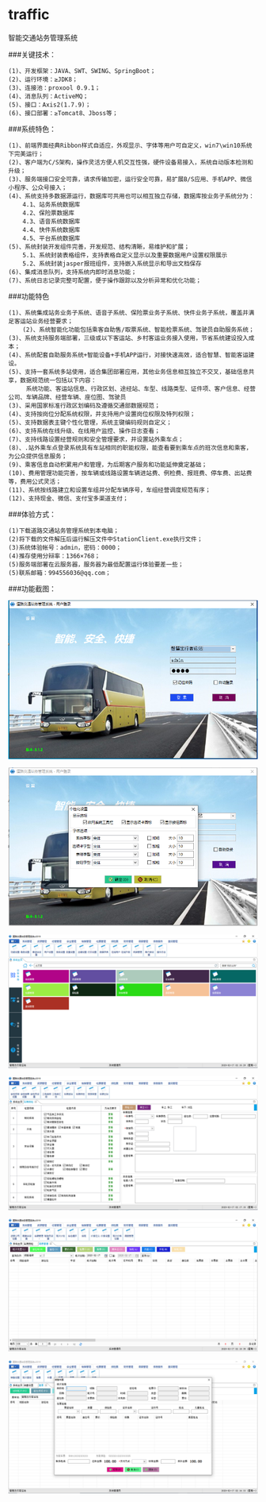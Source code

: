 # traffic
智能交通站务管理系统

###关键技术：

	(1)、开发框架：JAVA、SWT、SWING、SpringBoot；
	(2)、运行环境：≥JDK8；
	(3)、连接池：proxool 0.9.1；
	(4)、消息队列：ActiveMQ；
	(5)、接口：Axis2(1.7.9)；
	(6)、接口部署：≥Tomcat8、Jboss等；
	
###系统特色：

	(1)、前端界面经典Ribbon样式自适应，外观显示、字体等用户可自定义，win7\win10系统下完美运行；
	(2)、客户端为C/S架构，操作灵活方便人机交互性强，硬件设备易接入，系统自动版本检测和升级；
	(3)、服务端接口安全可靠，请求传输加密，运行安全可靠，易扩展B/S应用、手机APP、微信小程序、公众号接入；
	(4)、系统支持多数据源运行，数据库可共用也可以相互独立存储，数据库按业务子系统分为：
		4.1、站务系统数据库
		4.2、保险票数据库
		4.3、语音系统数据库
		4.4、快件系统数据库
		4.5、平台系统数据库
	(5)、系统封装开发组件完善，开发规范、结构清晰，易维护和扩展；
  		5.1、系统封装表格组件，支持表格自定义显示以及重要数据用户设置权限展示
  		5.2、系统封装jasper报班组件，支持嵌入系统显示和导出文档保存
	(6)、集成消息队列，支持系统内即时消息功能；
	(7)、系统日志记录完整可配置，便于操作跟踪以及分析异常和优化功能；

###功能特色

	(1)、系统集成站务业务子系统、语音子系统、保险票业务子系统、快件业务子系统，覆盖并满足客运站业务经营要求；
        (2)、系统智能化功能包括乘客自助售/取票系统、智能检票系统、驾驶员自助服务系统；
	(3)、系统支持服务端部署，三级或以下客运站、乡村客运业务接入使用，节省系统建设投入成本；
	(4)、系统配套自助服务系统+智能设备+手机APP运行，对接快速高效，适合智慧、智能客运建设。
	(5)、支持一套系统多站使用，适合集团部署应用，其他业务信息相互独立不交叉，基础信息共享，数据规范统一包括以下内容：
	     系统功能、客运站信息、行政区划、途经站、车型、线路类型、证件项、客户信息、经营公司、车辆品牌、经营车辆、座位图、驾驶员
	(3)、采用国家标准行政区划编码及遵循交通部数据规范；
	(4)、支持按岗位分配系统权限，并支持用户设置岗位权限及特列权限；
	(5)、支持数据表主键个性化管理，系统主键编码规则自定义；
	(6)、支持系统在线升级、在线用户监控、操作日志查看；
	(7)、支持线路设置经营规则和安全管理要求，并设置站外乘车点；
	(8)、.站外乘车点登录系统具有车站相同的职能权限，能查看要到乘车点的班次信息和乘客，为公众提供信息服务；
	(9)、乘客信息自动积累用户和管理，为后期客户服务和功能延伸奠定基础；
	(10)、费用管理功能完善，按车辆或线路设置车辆进站费、例检费、报班费、停车费、出站费等，费用公式灵活；
	(11)、系统按线路建立和设置车组并分配车辆序号，车组经营调度规范有序；
	(12)、支持现金、微信、支付宝多渠道支付；

	
###体验方式：

	(1)下载道路交通站务管理系统到本电脑；
	(2)将下载的文件解压后运行解压文件中StationClient.exe执行文件；
	(3)系统体验帐号：admin，密码：0000；
	(4)推存使用分辩率：1366×768；
	(5)服务端部署在云服务器，服务器为最低配置运行体验要差一些；
	(5)联系邮箱：994556036@qq.com；


###功能截图：

![image](https://github.com/ChongqingChiMa/traffic/blob/master/1.png)

![image](https://github.com/ChongqingChiMa/traffic/blob/master/2.png)

![image](https://github.com/ChongqingChiMa/traffic/blob/master/3.png)

![image](https://github.com/ChongqingChiMa/traffic/blob/master/4.png)

![image](https://github.com/ChongqingChiMa/traffic/blob/master/5.png)

![image](https://github.com/ChongqingChiMa/traffic/blob/master/6.png)
